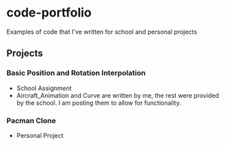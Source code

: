 # code-portfolio
Examples of code that I've written for school and personal projects

## Projects

### Basic Position and Rotation Interpolation
- School Assignment
- Aircraft_Animation and Curve are written by me, the rest were provided by the school. I am posting them to allow for functionality.

### Pacman Clone
- Personal Project
